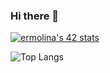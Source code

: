 ### Hi there 👋

[![ermolina's 42 stats](https://badge42.vercel.app/api/v2/cllk7tgu4000608l9539twx7u/stats?cursusId=21&coalitionId=330)](https://github.com/emolina7)

![Top Langs](https://github-readme-stats-theta-six-59.vercel.app/api/top-langs/?username=emolina7&layout=compact)
